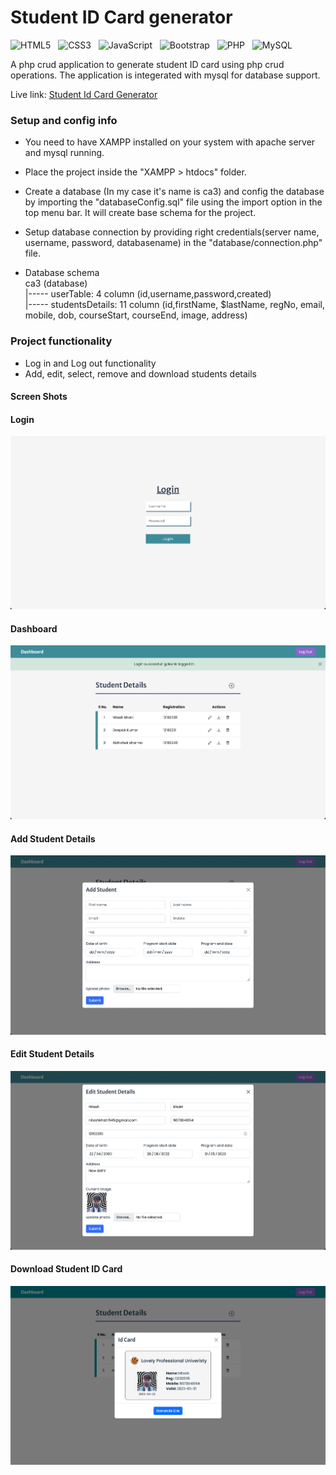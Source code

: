 
# Student ID Card generator

![HTML5](https://img.shields.io/badge/html5-%23E34F26.svg?style=for-the-badge&logo=html5&logoColor=white) &nbsp;
![CSS3](https://img.shields.io/badge/css3-%231572B6.svg?style=for-the-badge&logo=css3&logoColor=white) &nbsp;
![JavaScript](https://img.shields.io/badge/javascript-%23323330.svg?style=for-the-badge&logo=javascript&logoColor=%23F7DF1E) &nbsp; 
![Bootstrap](https://img.shields.io/badge/bootstrap-%23563D7C.svg?style=for-the-badge&logo=bootstrap&logoColor=white) &nbsp;
![PHP](https://img.shields.io/badge/php-%23777BB4.svg?style=for-the-badge&logo=php&logoColor=white) &nbsp;
![MySQL](https://img.shields.io/badge/mysql-grey.svg?style=for-the-badge&logo=mysql&logoColor=white) &nbsp;


A php crud application to generate student ID card using php crud operations. The application is integerated with mysql for database support.

Live link: [Student Id Card Generator](http://student-id-generator.epizy.com/login.php)



### Setup and config info

- You need to have XAMPP installed on your system with apache server and mysql running.

- Place the project inside the "XAMPP > htdocs" folder.

- Create a database (In my case it's name is ca3) and config the database by importing the "databaseConfig.sql" file using the import option in the top menu bar. It will create base schema for the project.

- Setup database connection by providing right credentials(server name, username, password, databasename) in the "database/connection.php" file.

- Database schema <br>
    ca3 (database) <br> 
    |----- userTable: 4 column (id,username,password,created) <br>
    |----- studentsDetails: 11 column (id,firstName, $lastName, regNo, email, mobile, dob, courseStart, courseEnd, image, address)

### Project functionality

- Log in and Log out functionality
- Add, edit, select, remove and download students details

#### Screen Shots

#### Login
![App Screenshot](images/screenshots/login.png)

#### Dashboard
![App Screenshot](images/screenshots/dashboard.png)

#### Add Student Details
![App Screenshot](images/screenshots/addStudent.png)

#### Edit Student Details
![App Screenshot](images/screenshots/editStudent.png)

#### Download Student ID Card
![App Screenshot](images/screenshots/downloadCard.png)








